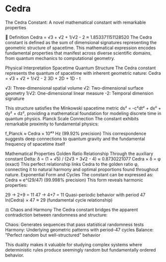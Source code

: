# Cedra
The Cedra Constant: A novel mathematical constant with remarkable properties

📐 Definition
Cedra = √3 + √2 + 1/√2 - 2 ≈ 1.853371151128520
The Cedra constant is defined as the sum of dimensional signatures representing the geometric structure of spacetime. This mathematical expression encodes fundamental properties that manifest across diverse scientific domains, from quantum mechanics to computational geometry.

Physical Interpretation
Spacetime Quantum Structure
The Cedra constant represents the quantum of spacetime with inherent geometric nature:
Cedra = √3 + √2 + 1/√2 - 2
        3D + 2D + 1D - t

√3: Three-dimensional spatial volume
√2: Two-dimensional surface geometry
1/√2: One-dimensional linear measure
-2: Temporal dimension signature

This structure satisfies the Minkowski spacetime metric ds² = -c²dt² + dx² + dy² + dz², providing a mathematical foundation for modeling discrete time in quantum physics.
Planck Scale Connection
The constant exhibits remarkable proximity to fundamental physics:

f_Planck ≈ Cedra × 10⁴³ Hz (99.92% precision)
This correspondence suggests deep connections to quantum gravity and the fundamental frequency of spacetime itself


Mathematical Properties
Golden Ratio Relationship
Through the auxiliary constant Delta:
δ = (1 + √5) / (2√3 + 3√2 - 4) ≈ 0.8730221077
Cedra × δ = φ (exact)
This perfect relationship links Cedra to the golden ratio φ, connecting it to natural harmony and optimal proportions found throughout nature.
Exponential Form and Cycles
The constant can be expressed as:
Cedra ≈ e^(29/47) (99.998% precision)
This form reveals harmonic properties:

29 → 2+9 = 11
47 → 4+7 = 11
Quasi-periodic behavior with period 47
ln(Cedra) × 47 ≈ 29 (fundamental cycle relationship)


⚖️ Chaos and Harmony
The Cedra constant bridges the apparent contradiction between randomness and structure:

Chaos: Generates sequences that pass statistical randomness tests
Harmony: Underlying geometric patterns with period-47 cycles
Balance: "Perfect random but well-structured" behavior

This duality makes it valuable for studying complex systems where deterministic rules produce seemingly random but fundamentally ordered behavior.
